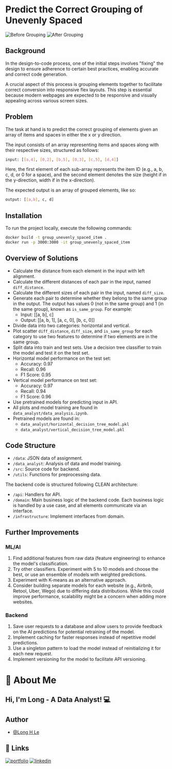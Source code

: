 # Predict the Correct Grouping of Unevenly Spaced
![Before Grouping](https://iili.io/JW21rAJ.png)
![After Grouping](https://iili.io/JW21e6P.png)

## Background

In the design-to-code process, one of the initial steps involves "fixing" the design to ensure adherence to certain best practices, enabling accurate and correct code generation.

A crucial aspect of this process is grouping elements together to facilitate correct conversion into responsive flex layouts. This step is essential because modern webpages are expected to be responsive and visually appealing across various screen sizes.

## Problem

The task at hand is to predict the correct grouping of elements given an array of items and spaces in either the x or y direction.

The input consists of an array representing items and spaces along with their respective sizes, structured as follows:

```bash
input: [[a,4], [0,2], [b,5], [0,3], [c,5], [d,4]]
```

Here, the first element of each sub-array represents the item ID (e.g., a, b, c, d, or 0 for a space), and the second element denotes the size (height if in the y-direction, width if in the x-direction).

The expected output is an array of grouped elements, like so:
```bash
output: [[a,b], c, d]
```

## Installation

To run the project locally, execute the following commands:

```bash
docker build -t group_unevenly_spaced_item .
docker run -p 3000:3000 -it group_unevenly_spaced_item
```

## Overview of Solutions

- Calculate the distance from each element in the input with left alignment.
- Calculate the different distances of each pair in the input, named `diff_distance`.
- Calculate the different sizes of each pair in the input, named `diff_size`.
- Generate each pair to determine whether they belong to the same group in the output. The output has values 0 (not in the same group) and 1 (in the same group), known as `is_same_group`. For example:
   - Input: [[a, b], c]
   - Output: [[a, b, 1], [a, c, 0], [b, c, 0]]
- Divide data into two categories: horizontal and vertical.
- Plot scatter `diff_distance`, `diff_size`, and `is_same_group` for each category to use two features to determine if two elements are in the same group.
- Split data into train and test sets. Use a decision tree classifier to train the model and test it on the test set.
- Horizontal model performance on the test set:
   - Accuracy: 0.97
   - Recall: 0.96
   - F1 Score: 0.95
- Vertical model performance on test set:
   - Accuracy: 0.97
   - Recall: 0.94
   - F1 Score: 0.96
- Use pretrained models for predicting input in API.
- All plots and model training are found in `data_analyst/data_analysis.ipynb`.
- Pretrained models are found in:
   - `data_analyst/horizontal_decision_tree_model.pkl`
   - `data_analyst/vertical_decision_tree_model.pkl`


## Code Structure

- `/data`: JSON data of assignment.
- `/data_analyst`: Analysis of data and model training.
- `/src`: Source code for backend.
- `/utils`: Functions for preprocessing data.

The backend code is structured following CLEAN architecture:
- `/api`: Handlers for API.
- `/domain`: Main business logic of the backend code. Each business logic is handled by a use case, and all elements communicate via an interface.
- `/infrastructure`: Implement interfaces from domain.

## Further Improvements

### ML/AI

1. Find additional features from raw data (feature engineering) to enhance the model's classification.
2. Try other classifiers. Experiment with 5 to 10 models and choose the best, or use an ensemble of models with weighted predictions.
3. Experiment with K-means as an alternative approach.
4. Consider building separate models for each website (e.g., Airbnb, Retool, Uber, Wego) due to differing data distributions. While this could improve performance, scalability might be a concern when adding more websites.

### Backend

1. Save user requests to a database and allow users to provide feedback on the AI predictions for potential retraining of the model.
2. Implement caching for faster responses instead of repetitive model predictions.
3. Use a singleton pattern to load the model instead of reinitializing it for each new request.
4. Implement versioning for the model to facilitate API versioning.

# 🐉 About Me

## Hi, I'm Long - A Data Analyst! 💻

## Author

- [@Long H Le](https://github.com/https://github.com/lehoanglong95)


## 🔗 Links
[![portfolio](https://img.shields.io/badge/my_portfolio-000?style=for-the-badge&logo=ko-fi&logoColor=white)](https://github.com/https://github.com/lehoanglong95)
[![linkedin](https://img.shields.io/badge/linkedin-0A66C2?style=for-the-badge&logo=linkedin&logoColor=white)](https://www.linkedin.com/in/hoang-long-le-713b41111/)